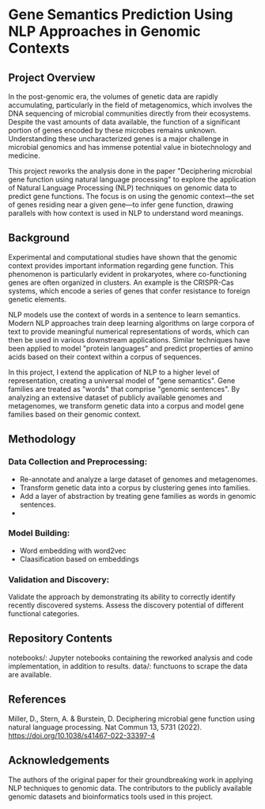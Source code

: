 # Gene Semantics Prediction Using NLP Approaches in Genomic Contexts

## Project Overview
In the post-genomic era, the volumes of genetic data are rapidly accumulating, particularly in the field of metagenomics, which involves the DNA sequencing of microbial communities directly from their ecosystems. Despite the vast amounts of data available, the function of a significant portion of genes encoded by these microbes remains unknown. Understanding these uncharacterized genes is a major challenge in microbial genomics and has immense potential value in biotechnology and medicine.

This project reworks the analysis done in the paper "Deciphering microbial gene function using natural language processing" to explore the application of Natural Language Processing (NLP) techniques on genomic data to predict gene functions. The focus is on using the genomic context—the set of genes residing near a given gene—to infer gene function, drawing parallels with how context is used in NLP to understand word meanings.

## Background
Experimental and computational studies have shown that the genomic context provides important information regarding gene function. This phenomenon is particularly evident in prokaryotes, where co-functioning genes are often organized in clusters. An example is the CRISPR-Cas systems, which encode a series of genes that confer resistance to foreign genetic elements.

NLP models use the context of words in a sentence to learn semantics. Modern NLP approaches train deep learning algorithms on large corpora of text to provide meaningful numerical representations of words, which can then be used in various downstream applications. Similar techniques have been applied to model "protein languages" and predict properties of amino acids based on their context within a corpus of sequences.

In this project, I extend the application of NLP to a higher level of representation, creating a universal model of "gene semantics". Gene families are treated as "words" that comprise "genomic sentences". By analyzing an extensive dataset of publicly available genomes and metagenomes, we transform genetic data into a corpus and model gene families based on their genomic context.

## Methodology

### Data Collection and Preprocessing:
* Re-annotate and analyze a large dataset of genomes and metagenomes.
* Transform genetic data into a corpus by clustering genes into families.
* Add a layer of abstraction by treating gene families as words in genomic sentences.
* 
### Model Building:
* Word embedding with word2vec
* Claasification based on embeddings

### Validation and Discovery:
Validate the approach by demonstrating its ability to correctly identify recently discovered systems.
Assess the discovery potential of different functional categories.

## Repository Contents
notebooks/: Jupyter notebooks containing the reworked analysis and code implementation, in addition to results.
data/: functuons to scrape the data are available.


## References
Miller, D., Stern, A. & Burstein, D. Deciphering microbial gene function using natural language processing. Nat Commun 13, 5731 (2022). https://doi.org/10.1038/s41467-022-33397-4
## Acknowledgements
The authors of the original paper for their groundbreaking work in applying NLP techniques to genomic data.
The contributors to the publicly available genomic datasets and bioinformatics tools used in this project.

